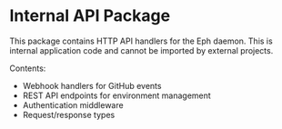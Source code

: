 # Internal API Package

This package contains HTTP API handlers for the Eph daemon.
This is internal application code and cannot be imported by external projects.

Contents:
- Webhook handlers for GitHub events
- REST API endpoints for environment management
- Authentication middleware
- Request/response types
